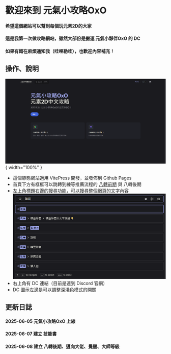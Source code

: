 # 歡迎來到 **元氣小攻略OxO** 

#### 希望這個網站可以幫到每個玩元素2D的大家
#### 這是我第一次做攻略網站，雖然大部份是搬運 元氣小夥伴OxO 的 DC
#### 如果有錯在麻煩通知我（哇哩勒哇），也歡迎內容補充！


## 操作、說明

![首頁](./images/start/homepage.png){ width="100%" }

- 這個靜態網站適用 VitePress 開發，並發佈到 Github Pages
- 首頁下方有框框可以跳轉到練等推薦流程的 [八轉前期](/beginner) 與 八轉後期
- 左上角標題右邊的搜尋功能，可以搜尋整個網頁的文字內容    
    ![搜尋](./images/start/search.png)
- 右上角有 DC 連結（目前是連到 Discord 官網）
- DC 圖示左邊是可以調整深淺色模式的開關

## 更新日誌
#### 2025-06-05 元氣小攻略OxO 上線
#### 2025-06-07 建立 技能書
#### 2025-06-08 建立 八轉後期、邁向大佬、覺醒、大師等級